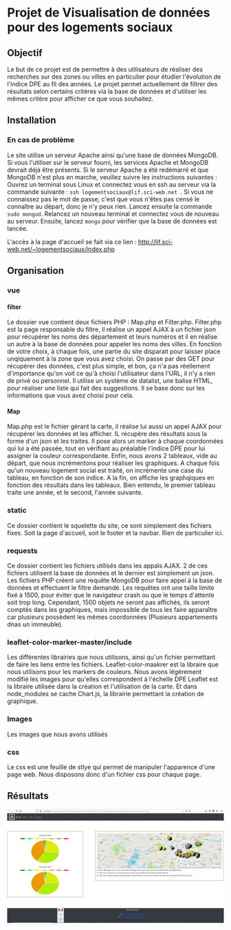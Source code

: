 # Projet de Visualisation de données pour des logements sociaux

## Objectif
Le but de ce projet est de permettre à des utilisateurs de réaliser des recherches sur des zones ou villes en particulier pour étudier l'évolution de l'indice DPE au fil des années.
Le projet permet actuellement de filtrer des résultats selon certains critères via la base de données et d'utiliser les mêmes critère pour afficher ce que vous souhaitez. 


## Installation
### En cas de problème
Le site utilise un serveur Apache ainsi qu'une base de données MongoDB. Si vous l'utiliser sur le serveur fourni, les services Apache et MongoDB devrait déjà être présents. 
Si le serveur Apache a été redémarré et que MongoDB n'est plus en marche, veuillez suivre les instructions suivantes :
Ouvrez un terminal sous Linux et connectez vous en ssh au serveur via la commande suivante : `ssh logementsociaux@lif.sci-web.net `.
Si vous ne connaissez pas le mot de passe, c'est que vous n'êtes pas censé le connaître au départ, donc je n'y peux rien. 
Lancez ensuite la commande `sudo mongod`. Relancez un nouveau terminal et connectez vous de nouveau au serveur. 
Ensuite, lancez `mongo` pour vérifier que la base de données est lancée. 

L'accès à la page d'accueil se fait via ce lien : http://lif.sci-web.net/~logementsociaux/index.php

## Organisation 

### vue
#### filter
Le dossier vue contient deux fichiers PHP : Map.php et Filter.php. Filter.php est la page responsable du filtre, il réalise un appel AJAX à un fichier json pour récupérer les noms des département et leurs numéros et il en réalise un autre à la base de données pour appeler les noms des villes.
En fonction de votre choix, à chaque fois, une partie du site disparait pour laisser place unqiquement à la zone que vous avez choisi.
On passe par des GET pour récupérer des données, c'est plus simple, et bon, ça n'a pas réellement d'importance qu'on voit ce qu'à choisi l'utilisateur dans l'URL, il n'y a rien de privé ou personnel.
Il utilise un système de datalist, une balise HTML, pour réaliser une liste qui fait des suggestions. Il se base donc sur les informations que vous avez choisi pour cela.
#### Map
Map.php est le fichier gérant la carte, il réalise lui aussi un appel AJAX pour récupérer les données et les afficher.
IL récupère des résultats sous la forme d'un json et les traites. Il pose alors un marker à chaque coordonnées qui lui a été passée, tout en vérifiant au préalable l'indice DPE pour lui assigner la couleur correspondante.
Enfin, nous avons 2 tableaux, vide au départ, que nous incrémentons pour réaliser les graphiques. A chaque fois qu'un nouveau logement social est traité, on incrémente une case du tableau, en fonction de son indice. A la fin, on affiche les graphqiques en fonction des résultats dans les tableaux. Bien entendu, le premier tableau traite une année, et le second, l'année suivante.

### static
Ce dossier contient le squelette du site, ce sont simplement des fichiers fixes. Soit la page d'accueil, soit le footer et la navbar.
Rien de particulier ici.


### requests
Ce dossier contient les fichiers utilisés dans les appals AJAX. 2 de ces fichiers utilisent la base de données et le dernier est simplement un json.
Les fichiers PHP créent une requête MongoDB pour faire appel à la base de données et effectuent le filtre demandé. 
Les requêtes ont une taille limite fixé à 1500, pour éviter que le navigateur crash ou que le temps d'attente soit trop long. 
Cependant, 1500 objets ne seront pas affichés, ils seront comptés dans les graphiques, mais impossible de tous les faire apparaître car plusieurs possèdent les mêmes coordonnées (Plusieurs appartements dnas un immeuble).


### leaflet-color-marker-master/include
Les différentes librairies que nous utilisons, ainsi qu'un fichier permettant de faire les liens entre les fichiers.
Leaflet-color-maakrer est la libraire que nous utilisons pour les markers de couleurs. Nous avons légèrement modifié les images pour qu'elles correspondent à l'échelle DPE
Leaflet est la libraire utilisée dans la création et l'utilisation de la carte.
Et dans node_modules se cache Chart.js, la librairie permettant la création de graphique.

### Images
Les images que nous avons utilisés

### css
Le css est une feuille de stlye qui permet de manipuler l'apparence d'une page web. Nous disposons donc d'un fichier css pour chaque page.


## Résultats
![Image Résultat](/Images/Capture.PNG?raw=true)
